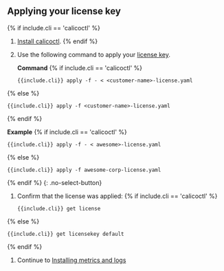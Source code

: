 ## Applying your license key

{% if include.cli == 'calicoctl' %}
1. [Install calicoctl]({{site.baseurl}}/{{page.version}}/getting-started/calicoctl/install#installing-calicoctl-as-a-kubernetes-pod).
{% endif %}

1. Use the following command to apply your [license key]({{site.baseurl}}/{{page.version}}/reference/resources/licensekey).

   **Command**
{% if include.cli == 'calicoctl' %}
   ```
   {{include.cli}} apply -f - < <customer-name>-license.yaml
   ```
{% else %}
   ```
   {{include.cli}} apply -f <customer-name>-license.yaml
   ```
{% endif %}


   **Example**
{% if include.cli == 'calicoctl' %}
   ```
   {{include.cli}} apply -f - < awesome>-license.yaml
   ```
{% else %}
   ```
   {{include.cli}} apply -f awesome-corp-license.yaml
   ```
{% endif %}
   {: .no-select-button}

1. Confirm that the license was applied:
{% if include.cli == 'calicoctl' %}
   ```
   {{include.cli}} get license
   ```
{% else %}
   ```
   {{include.cli}} get licensekey default
   ```
{% endif %}
1. Continue to [Installing metrics and logs](#installing-metrics-and-logs)
